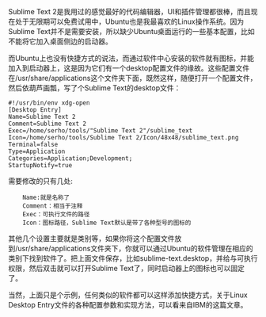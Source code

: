 Sublime Text 2是我用过的感觉最好的代码编辑器，UI和插件管理都很棒，而且现在处于无限期可以免费试用中，Ubuntu也是我最喜欢的Linux操作系统。因为Sublime Text并不是需要安装，所以缺少Ubuntu桌面运行的一些基本配置，比如不能将它加入桌面侧边的启动器。

而Ubuntu上也没有快捷方式的说法，而通过软件中心安装的软件就有图标，并能加入到启动器上，这是因为它们有一个desktop配置文件的缘故。这些配置文件在/usr/share/applications这个文件夹下面，既然这样，随便打开一个配置文件，然后依葫芦画瓢，写了个Sublime Text的desktop文件：

    #!/usr/bin/env xdg-open
    [Desktop Entry]
    Name=Sublime Text 2
    Comment=Sublime Text 2
    Exec=/home/serho/tools/"Sublime Text 2"/sublime_text
    Icon=/home/serho/tools/Sublime Text 2/Icon/48x48/sublime_text.png
    Terminal=false
    Type=Application
    Categories=Application;Development;
    StartupNotify=true


需要修改的只有几处:

        Name:就是名称了
        Comment：相当于注释
        Exec：可执行文件的路径
        Icon：图标路径，Sublime Text默认是带了各种型号的图标的

其他几个设置主要就是类别等，如果你将这个配置文件放到/usr/share/applications文件夹下，你就可以通过Ubuntu的软件管理在相应的类别下找到软件了。把上面文件保存，比如sublime-text.desktop，并给与可执行权限，然后双击就可以打开Sublime Text了，同时启动器上的图标也可以固定了。

当然，上面只是个示例，任何类似的软件都可以这样添加快捷方式，关于Linux Desktop Entry文件的各种配置参数和实现方法，可以看来自IBM的这篇文章。